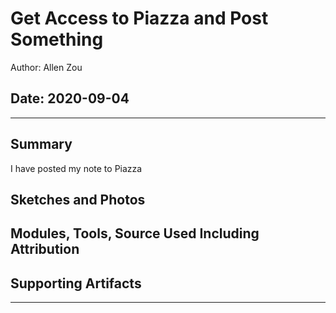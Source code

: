 #  Get Access to Piazza and Post Something

Author: Allen Zou

Date: 2020-09-04
-----
-----

## Summary
I have posted my note to Piazza

## Sketches and Photos


## Modules, Tools, Source Used Including Attribution


## Supporting Artifacts


-----
